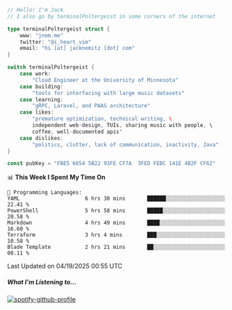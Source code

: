 ```go
// Hello! I'm Jack
// I also go by terminalPoltergeist in some corners of the internet

type terminalPoltergeist struct {
    www: "jnem.me"
    twitter: "@i_heart_vim"
    email: "hi [at] jacknemitz [dot] com"
}

switch terminalPoltergeist {
    case work:
        "Cloud Engineer at the University of Minnesota"
    case building:
        "tools for interfacing with large music datasets"
    case learning:
        "gRPC, Laravel, and PAAS architecture"
    case likes:
        "premature optimization, technical writing, \
        independent web-design, TUIs, sharing music with people, \
        coffee, well-documented apis"
    case dislikes:
        "politics, clutter, lack of communication, inactivity, Java"
}

const pubKey = "FBE5 6654 5B22 93FE CF7A  3FED FEBC 141E 4B2F CF62"
```

<!--START_SECTION:waka-->
📊 **This Week I Spent My Time On** 

```text
💬 Programming Languages: 
YAML                     6 hrs 30 mins       ██████░░░░░░░░░░░░░░░░░░░   22.41 % 
PowerShell               5 hrs 58 mins       █████░░░░░░░░░░░░░░░░░░░░   20.58 % 
Markdown                 4 hrs 49 mins       ████░░░░░░░░░░░░░░░░░░░░░   16.60 % 
Terraform                3 hrs 4 mins        ███░░░░░░░░░░░░░░░░░░░░░░   10.58 % 
Blade Template           2 hrs 21 mins       ██░░░░░░░░░░░░░░░░░░░░░░░   08.11 % 
```


 Last Updated on 04/19/2025 00:55 UTC
<!--END_SECTION:waka-->

##### What I'm Listening to...

[![spotify-github-profile](https://jnem.me/listening-item?maxAge=2592000)](https://jnem.me/listening)
